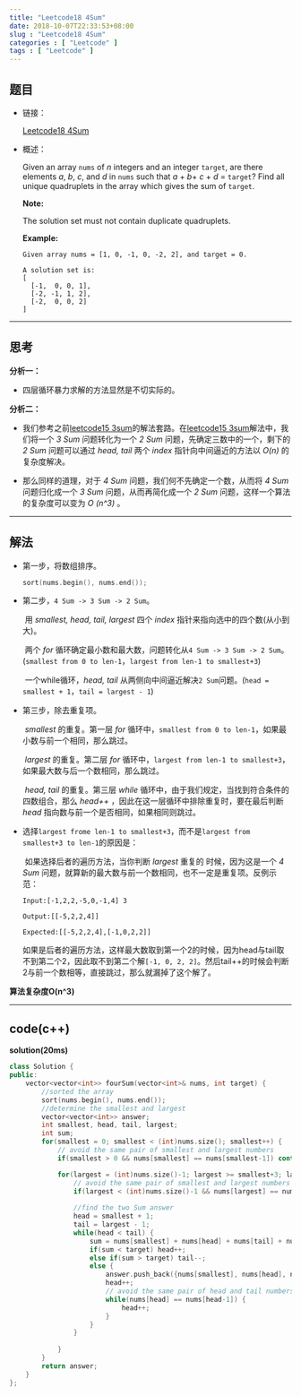 ```yaml
---
title: "Leetcode18 4Sum"
date: 2018-10-07T22:33:53+08:00
slug : "Leetcode18 4Sum"
categories : [ "Leetcode" ]
tags : [ "Leetcode" ]
---
```


## 题目

- 链接：

  [Leetcode18 4Sum](https://leetcode.com/problems/4sum/description/)

- 概述：

  Given an array `nums` of *n* integers and an integer `target`, are there elements *a*, *b*, *c*, and *d* in `nums` such that *a* + *b*+ *c* + *d* = `target`? Find all unique quadruplets in the array which gives the sum of `target`.

  **Note:**

  The solution set must not contain duplicate quadruplets.

  **Example:**

  ```
  Given array nums = [1, 0, -1, 0, -2, 2], and target = 0.
  
  A solution set is:
  [
    [-1,  0, 0, 1],
    [-2, -1, 1, 2],
    [-2,  0, 0, 2]
  ]
  ```

***

## 思考

**分析一：**

- 四层循环暴力求解的方法显然是不切实际的。

**分析二：**

- 我们参考之前[leetcode15 3sum](https://sysucarey.github.io/leetcode15-3sum/)的解法套路。在[leetcode15 3sum](https://sysucarey.github.io/leetcode15-3sum/)解法中，我们将一个 *3 Sum* 问题转化为一个 *2 Sum* 问题，先确定三数中的一个，剩下的 *2 Sum* 问题可以通过 *head, tail* 两个 *index* 指针向中间逼近的方法以 *O(n)* 的复杂度解决。

- 那么同样的道理，对于 *4 Sum* 问题，我们何不先确定一个数，从而将 *4 Sum* 问题归化成一个 *3 Sum* 问题，从而再简化成一个 *2 Sum* 问题，这样一个算法的复杂度可以变为 *O (n^3)* 。

***

## 解法

- 第一步，将数组排序。

  ```c++
  sort(nums.begin(), nums.end());
  ```

- 第二步，`4 Sum -> 3 Sum -> 2 Sum`。

  

  ​	用 *smallest, head, tail, largest* 四个 *index* 指针来指向选中的四个数(从小到大)。

  ​	两个 *for* 循环确定最小数和最大数，问题转化从`4 Sum -> 3 Sum -> 2 Sum`。(`smallest from 0 to len-1`，`largest from len-1 to smallest+3`)

  ​	一个while循环，*head, tail* 从两侧向中间逼近解决`2 Sum`问题。(`head = smallest + 1`，`tail = largest - 1`)

- 第三步，除去重复项。

  ​	 *smallest* 的重复。第一层 *for* 循环中，`smallest from 0 to len-1`，如果最小数与前一个相同，那么跳过。

  ​	 *largest* 的重复。第二层 *for* 循环中，`largest from len-1 to smallest+3`，如果最大数与后一个数相同，那么跳过。

  ​	 *head, tail* 的重复。第三层 *while* 循环中，由于我们规定，当找到符合条件的四数组合，那么 *head++* ，因此在这一层循环中排除重复时，要在最后判断 *head* 指向数与前一个是否相同，如果相同则跳过。

- 选择`largest frome len-1 to smallest+3`，而不是`largest from smallest+3 to len-1`的原因是：

  ​	如果选择后者的遍历方法，当你判断 *largest* 重复的 时候，因为这是一个 *4 Sum* 问题，就算新的最大数与前一个数相同，也不一定是重复项。反例示范：

  ```
  Input:[-1,2,2,-5,0,-1,4] 3
  
  Output:[[-5,2,2,4]]
  
  Expected:[[-5,2,2,4],[-1,0,2,2]]
  
  ```

  ​	如果是后者的遍历方法，这样最大数取到第一个2的时候，因为head与tail取不到第二个2，因此取不到第二个解`[-1, 0, 2, 2]`。然后tail++的时候会判断2与前一个数相等，直接跳过，那么就漏掉了这个解了。

**算法复杂度O(n^3)** 

------

## code(c++)

**solution(20ms)** 

```c++
class Solution {
public:
    vector<vector<int>> fourSum(vector<int>& nums, int target) {
        //sorted the array
        sort(nums.begin(), nums.end());
        //determine the smallest and largest
        vector<vector<int>> answer;
        int smallest, head, tail, largest;
        int sum;
        for(smallest = 0; smallest < (int)nums.size(); smallest++) {
            // avoid the same pair of smallest and largest numbers
            if(smallest > 0 && nums[smallest] == nums[smallest-1]) continue;

            for(largest = (int)nums.size()-1; largest >= smallest+3; largest--) {
                // avoid the same pair of smallest and largest numbers
                if(largest < (int)nums.size()-1 && nums[largest] == nums[largest+1]) continue;
    
                //find the two Sum answer
                head = smallest + 1;
                tail = largest - 1;
                while(head < tail) {
                    sum = nums[smallest] + nums[head] + nums[tail] + nums[largest];
                    if(sum < target) head++;
                    else if(sum > target) tail--;
                    else {
                        answer.push_back({nums[smallest], nums[head], nums[tail], nums[largest]});
                        head++;
                        // avoid the same pair of head and tail numbers
                        while(nums[head] == nums[head-1]) {
                            head++;
                        }
                    }
                }
    
            }
        }
        return answer;
    }
};
```

